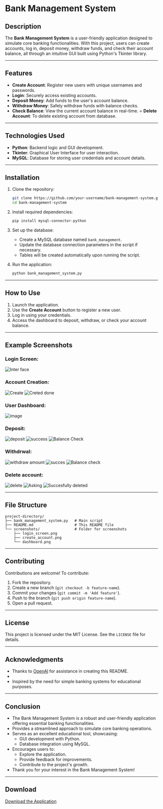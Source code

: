 # Bank Management System

## Description
The **Bank Management System** is a user-friendly application designed to simulate core banking functionalities. With this project, users can create accounts, log in, deposit money, withdraw funds, and check their account balance, all through an intuitive GUI built using Python's Tkinter library.

---

## Features
- **Create Account**: Register new users with unique usernames and passwords.
- **Login**: Securely access existing accounts.
- **Deposit Money**: Add funds to the user's account balance.
- **Withdraw Money**: Safely withdraw funds with balance checks.
- **Check Balance**: View the current account balance in real-time.
= **Delete Account**: To delete existing account from database.
---

## Technologies Used
- **Python**: Backend logic and GUI development.
- **Tkinter**: Graphical User Interface for user interaction.
- **MySQL**: Database for storing user credentials and account details.

---

## Installation
1. Clone the repository:
   ```bash
   git clone https://github.com/your-username/bank-management-system.git
   cd bank-management-system
   ```

2. Install required dependencies:
   ```bash
   pip install mysql-connector-python
   ```

3. Set up the database:
   - Create a MySQL database named `bank_management`.
   - Update the database connection parameters in the script if necessary.
   - Tables will be created automatically upon running the script.

4. Run the application:
   ```bash
   python bank_management_system.py
   ```

---

## How to Use
1. Launch the application.
2. Use the **Create Account** button to register a new user.
3. Log in using your credentials.
4. Access the dashboard to deposit, withdraw, or check your account balance.

---

## Example Screenshots
### Login Screen:
![Inter face](https://github.com/user-attachments/assets/196ac56c-4b74-444d-9f19-a7be1f3b7413)


### Account Creation:
![Create](https://github.com/user-attachments/assets/b588396b-3acb-4863-be3b-c3719eb70a69)
![Creted done ](https://github.com/user-attachments/assets/dd79ae47-7a73-4168-9c34-e5c6677b31cd)


### User Dashboard:
![image](https://github.com/user-attachments/assets/1988431d-2dc2-45bd-b378-ab690a7407e7)

### Deposit:
![deposit](https://github.com/user-attachments/assets/6f2bcfc0-8f49-48f6-8d4d-9b3b05e319ca)
![success](https://github.com/user-attachments/assets/a1d12bd0-0a94-464b-a22f-c50bf9ce3c38)
![Balance Check ](https://github.com/user-attachments/assets/5c73570a-c0c1-4787-bb69-203738b36594)

### Withdrwal:
![withdraw amount ](https://github.com/user-attachments/assets/850f2c59-fc20-43ef-b29f-dc4190bbc794)
![succes](https://github.com/user-attachments/assets/806958a4-2fc4-43f8-9466-c3ce6cd6f748)
![Balance check](https://github.com/user-attachments/assets/dab25988-926f-48a8-8903-745898cfcbc9)

### Delete account:
![delete](https://github.com/user-attachments/assets/3128cd70-ba14-49e1-ab70-0952a61e3cb2)
![Asking](https://github.com/user-attachments/assets/8129b2cf-2a76-4d4c-827b-946c471e8f0c)
![Succesfully deleted](https://github.com/user-attachments/assets/58a826dc-80b9-489c-ab60-e4c2c9b12da1)



---

## File Structure
```
project-directory/
├── bank_management_system.py   # Main script
├── README.md                   # This README file
└── screenshots/                # Folder for screenshots
    ├── login_screen.png
    ├── create_account.png
    └── dashboard.png
```

---

## Contributing
Contributions are welcome! To contribute:
1. Fork the repository.
2. Create a new branch (`git checkout -b feature-name`).
3. Commit your changes (`git commit -m 'Add feature'`).
4. Push to the branch (`git push origin feature-name`).
5. Open a pull request.

---

## License
This project is licensed under the MIT License. See the `LICENSE` file for details.

---

## Acknowledgments
- Thanks to [OpenAI](https://openai.com) for assistance in creating this README.
- 
- Inspired by the need for simple banking systems for educational purposes.

---

## Conclusion
- The Bank Management System is a robust and user-friendly application offering essential banking functionalities.
- Provides a streamlined approach to simulate core banking operations.
- Serves as an excellent educational tool, showcasing:
  - GUI development with Python.
  - Database integration using MySQL.
- Encourages users to:
  - Explore the application.
  - Provide feedback for improvements.
  - Contribute to the project's growth.
- Thank you for your interest in the Bank Management System!

---

## Download
[Download the Application](https://github.com/your-username/bank-management-system/archive/refs/heads/main.zip)
